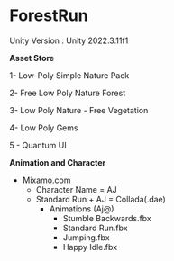 # ForestRun

Unity Version : Unity 2022.3.11f1

**Asset Store**

1- Low-Poly Simple Nature Pack

2- Free Low Poly Nature Forest

3- Low Poly Nature - Free Vegetation

4- Low Poly Gems

5 - Quantum UI


**Animation and Character**

+ Mixamo.com
  - Character Name = AJ
  - Standard Run + AJ = Collada(.dae)
      + Animations (Aj@)
         - Stumble Backwards.fbx
         - Standard Run.fbx
         - Jumping.fbx
         - Happy Idle.fbx
